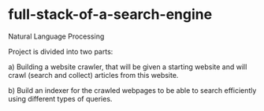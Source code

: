 # full-stack-of-a-search-engine
Natural Language Processing

Project is divided into two parts:

a) Building a website crawler, that will be given a starting website and will crawl (search and collect)
articles from this website.

b) Build an indexer for the crawled webpages to be able to search efficiently using different types of
queries.


